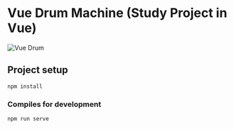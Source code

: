 # Vue Drum Machine (Study Project in Vue)

![Vue Drum](https://user-images.githubusercontent.com/867946/189009853-e2fe18e6-469f-4867-bb83-75d3befd9ebe.png)

## Project setup
```
npm install
```

### Compiles for development
```
npm run serve
```
